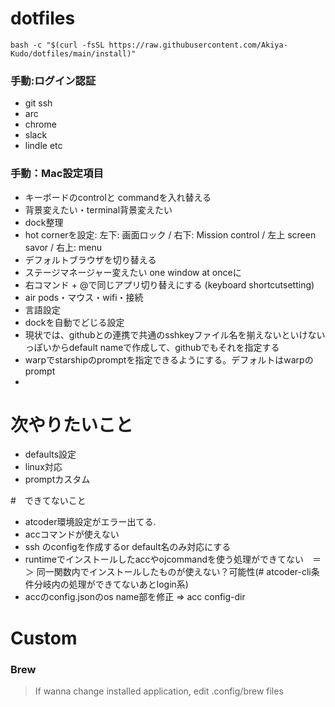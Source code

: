 # dotfiles

`bash -c "$(curl -fsSL https://raw.githubusercontent.com/Akiya-Kudo/dotfiles/main/install)"`

### 手動:ログイン認証
- git ssh
- arc
- chrome
- slack
- lindle
etc

### 手動：Mac設定項目
- キーボードのcontrolと commandを入れ替える
- 背景変えたい・terminal背景変えたい
- dock整理
- hot cornerを設定: 左下: 画面ロック / 右下: Mission control / 左上 screen savor  / 右上: menu
- デフォルトブラウザを切り替える
- ステージマネージャー変えたい one window at onceに
- 右コマンド + @で同じアプリ切り替えにする (keyboard shortcutsetting)
- air pods・マウス・wifi・接続
- 言語設定
- dockを自動でどじる設定
- 現状では、githubとの連携で共通のsshkeyファイル名を揃えないといけないっぽいからdefault nameで作成して、githubでもそれを指定する
-  warpでstarshipのpromptを指定できるようにする。デフォルトはwarpのprompt
-  

# 次やりたいこと
- defaults設定
- linux対応
- promptカスタム

#　できてないこと
- atcoder環境設定がエラー出てる.
- accコマンドが使えない
- ssh のconfigを作成するor default名のみ対応にする
- runtimeでインストールしたaccやojcommandを使う処理ができてない　＝＞ 同一関数内でインストールしたものが使えない？可能性(# atcoder-cli条件分岐内の処理ができてないあとlogin系)
- accのconfig.jsonのos name部を修正 => acc config-dir

# Custom
### Brew
> If wanna change installed application, edit .config/brew files

